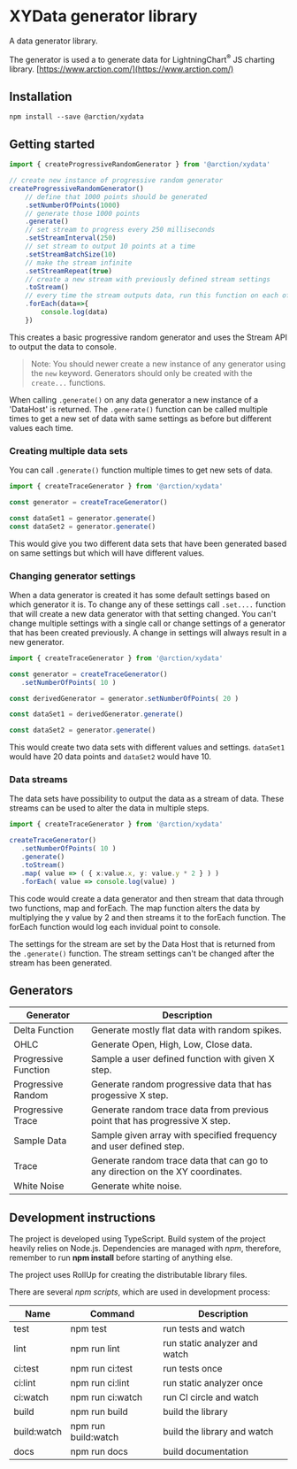 # XYData generator library

A data generator library.

The generator is used a to generate data for LightningChart<sup>&#174;</sup> JS charting library. [https://www.arction.com/](https://www.arction.com/)

## Installation

`npm install --save @arction/xydata`

## Getting started

```ts
import { createProgressiveRandomGenerator } from '@arction/xydata'

// create new instance of progressive random generator
createProgressiveRandomGenerator()
    // define that 1000 points should be generated
    .setNumberOfPoints(1000)
    // generate those 1000 points
    .generate()
    // set stream to progress every 250 milliseconds
    .setStreamInterval(250)
    // set stream to output 10 points at a time
    .setStreamBatchSize(10)
    // make the stream infinite
    .setStreamRepeat(true)
    // create a new stream with previously defined stream settings
    .toStream()
    // every time the stream outputs data, run this function on each of the data points
    .forEach(data=>{
        console.log(data)
    })
```

This creates a basic progressive random generator and uses the Stream API to output the data to console.

> Note: You should newer create a new instance of any generator using the `new` keyword. Generators should only be created with the `create...` functions.

When calling `.generate()` on any data generator a new instance of a 'DataHost' is returned. The `.generate()` function can be called multiple times to get a new set of data with same settings as before but different values each time.

### Creating multiple data sets

You can call `.generate()` function multiple times to get new sets of data.

```ts
import { createTraceGenerator } from '@arction/xydata'

const generator = createTraceGenerator()

const dataSet1 = generator.generate()
const dataSet2 = generator.generate()
```

This would give you two different data sets that have been generated based on same settings but which will have different values.

### Changing generator settings

When a data generator is created it has some default settings based on which generator it is. To change any of these settings call `.set....` function that will create a new data generator with that setting changed. You can't change multiple settings with a single call or change settings of a generator that has been created previously. A change in settings will always result in a new generator.

 ```ts
import { createTraceGenerator } from '@arction/xydata'

const generator = createTraceGenerator()
    .setNumberOfPoints( 10 )

const derivedGenerator = generator.setNumberOfPoints( 20 )

const dataSet1 = derivedGenerator.generate()

const dataSet2 = generator.generate()
```

This would create two data sets with different values and settings. `dataSet1` would have 20 data points and `dataSet2` would have 10.

### Data streams

The data sets have possibility to output the data as a stream of data. These streams can be used to alter the data in multiple steps.

 ```ts
import { createTraceGenerator } from '@arction/xydata'

createTraceGenerator()
    .setNumberOfPoints( 10 )
    .generate()
    .toStream()
    .map( value => ( { x:value.x, y: value.y * 2 } ) )
    .forEach( value => console.log(value) )
```

This code would create a data generator and then stream that data through two functions, map and forEach. 
The map function alters the data by multiplying the y value by 2 and then streams it to the forEach function.
The forEach function would log each invidual point to console.

The settings for the stream are set by the Data Host that is returned from the `.generate()` function. The stream settings can't be changed
after the stream has been generated.

## Generators

| Generator | Description |
|-----------|-------------|
| Delta Function | Generate mostly flat data with random spikes. |
| OHLC | Generate Open, High, Low, Close data. |
| Progressive Function | Sample a user defined function with given X step. |
| Progressive Random | Generate random progressive data that has progessive X step. |
| Progressive Trace | Generate random trace data from previous point that has progressive X step. |
| Sample Data | Sample given array with specified frequency and user defined step. |
| Trace | Generate random trace data that can go to any direction on the XY coordinates. |
| White Noise | Generate white noise. |

## Development instructions

The project is developed using TypeScript. Build system of the project heavily relies on Node.js. Dependencies are managed with *npm*, therefore, remember to run **npm install** before starting of anything else. 

The project uses RollUp for creating the distributable library files.

There are several *npm scripts*, which are used in development process:

| Name     | Command          | Description              |
| ---------|------------------|--------------------------|
| test     | npm test         | run tests and watch      |
| lint     | npm run lint     | run static analyzer and watch
| ci:test  | npm run ci:test  | run tests once
| ci:lint  | npm run ci:lint  | run static analyzer once
| ci:watch | npm run ci:watch | run CI circle and watch
| build    | npm run build    | build the library
| build:watch| npm run build:watch | build the library and watch
| docs     | npm run docs     | build documentation
